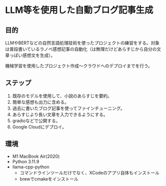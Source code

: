 # LLM等を使用した自動ブログ記事生成

## 目的
LLMやBERTなどの自然言語処理技術を使ったプロジェクトの練習をする。対象は普段書いているラノベ感想記事の自動化（は無理だけどあらすじから自分の文章っぽい感想文を生成）。

機械学習を使用したプロジェクト作成〜クラウドへのデプロイまでを行う。

## ステップ
1. 既存のモデルを使用して、小説のあらすじを要約。
2. 簡単な感想も出力に含める。
3. 過去に書いたブログ記事を使ってファインチューニング。
4. あらすじより長い文章を入力できるようにする。
5. gradioなどで公開する。
6. Google Cloudにデプロイ。

## 環境
- M1 MacBook Air(2020)
- Python 3.11.9
- llama-cpp-python
    - コマンドラインツールだけでなく、XCodeのアプリ自体もインストール
    - brewでcmakeをインストール
